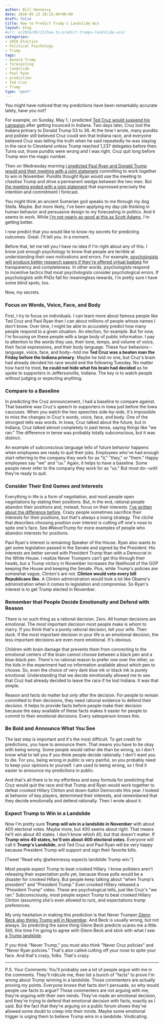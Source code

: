 ```yaml
---
author: Bill Hennessy
date: 2016-05-13 20:15:49+00:00
draft: false
title: How to Predict Trump's Landslide Win
layout: blog
#url: e/2016/05/13/how-to-predict-trumps-landslide-win/
categories:
- 2016 Election
- Political Psychology
- Trump
tags:
- Donald Trump
- forecasting
- landslide
- Paul Ryan
- prediction
- Ted Cruz
- Trump
type: "post"
---
```


You might have noticed that my predictions have been remarkably accurate lately, have you not?

For example, on Sunday, May 1, I predicted [Ted Cruz would suspend his campaign](https://hennessysview.com/2016/05/01/the-psychology-of-the-inevitable/) after getting trounced in Indiana. Two days later, Cruz lost the Indiana primary to Donald Trump 53 to 36. At the time I wrote, many pundits and pollster still believed Cruz could win that Indiana race, and everyone believed Cruz was telling the truth when he said repeatedly he was staying in the race to Cleveland unless Trump reached 1,237 delegates before then. Turns out, those pundits were wrong and I was right. Cruz quit long before Trump won the magic number.

Then on Wednesday morning [I predicted Paul Ryan and Donald Trump would end their meeting with a joint statement](https://hennessysview.com/2016/05/11/heres-how-the-ryan-trump-meeting-ends/) committing to work together to win in November. Pundits thought Ryan would use the meeting to chastise Trump and drive a permanent wedge between the two men. But [the meeting ended with a joint statement](https://www.thegatewaypundit.com/2016/05/trump-ryan-release-joint-statement-critical-republicans-unite-around-shared-principles/) that expressed precisely the intention and commitment I forecast.

You might think an ancient Sumerian god speaks to me through my dog Stella. Maybe. But more likely, I've been applying my day-job thinking in human behavior and persuasive design to my forecasting in politics. And it seems to work. While [I'm not nearly as good at this as Scott Adams](https://blog.dilbert.com/post/131749156346/the-case-for-a-trump-landslide-part-1), I'm getting better.

I now predict that you would like to know my secrets for predicting outcomes. Great. I'll tell you. In a moment.

Before that, let me tell you I have no idea if I'm right about any of this. I know just enough psychology to know that people are terrible at understanding their own motivations and errors. For example, [psychologists will produce better research papers if they're offered virtual badges](https://fivethirtyeight.com/features/even-psychologists-respond-to-meaningless-rewards/) for transparency and completeness. In other words, psychologists respond to incentive tactics that most psychologists consider psychological errors. If psychologists with PhDs fall for meaningless rewards, I'm pretty sure I have some blind spots, too.

Now, my secrets.



### **Focus on Words, Voice, Face, and Body**



First, I try to focus on individuals. I can learn more about famous people like Ted Cruz and Paul Ryan than I can about millions of people whose names I don't know. Over time, I might be able to accurately predict how many people respond to a given situation. An election, for example. But for now, I'm focusing on these people with a large body of public information. I pay to attention to the words they use, their tone, tempo, and volume of voice, their facial expressions, and their body language. These four behaviors--language, voice, face, and body--told me **Ted Cruz was a beaten man the Friday before the Indiana primary**. Maybe he told no one, but Cruz's brain had already decided his race would end the following Tuesday. No matter how hard he tried, **he could not hide what his brain had decided** as he spoke to supporters in Jeffersonville, Indiana. The key is to watch people without judging or expecting anything.



### **Compare to a Baseline**



In predicting the Cruz announcement, I had a baseline to compare against. That baseline was Cruz's speech to supporters in Iowa just before the Iowa caucuses. When you watch the two speeches side-by-side, it's impossible to miss the changes in Cruz's words, voice, face, and body. One of the strongest tells was words. In Iowa, Cruz talked about the future, but in Indiana, Cruz talked almost completely in past tense, saying things like "we ran." The difference in tense was probably totally subconscious, but it was distinct.

An example of subconscious language tells of future behavior happens when employees are ready to quit their jobs. Employees who've had enough start referring to the company they work for as "it," "they," or "them." Happy employees say "we" and "us." Again, it helps to have a baseline. Some people never refer to the company they work for as "us." But most do--until they're ready to quit.



### Consider Their End Games and Interests



Everything in life is a form of negotiation, and most people open negotiations by stating their positions. But, in the end, rational people abandon their positions and, instead, focus on their interests. [I've written about the difference before](https://hennessysview.com/2014/03/15/talk-politician/). Crazy people sometimes sacrifice their interests for their positions, but that's always a losing strategy. The cliché that describes choosing position over interest is cutting off one's nose to spite one's face. See #NeverTrump for more examples of people who abandon interests for positions.

Paul Ryan's interest is remaining Speaker of the House. Ryan also wants to get some legislation passed in the Senate and signed by the President. His interests are better served with President Trump than with a Democrat in the White House. I realize Never Trumpers can't get this through their heads, but a Trump victory in November increases the likelihood of the GOP keeping the House and keeping the Senate. Plus, while Trump's policies are somewhat vague, Clinton's are not. **Clinton would veto every bill Republicans like.** A Clinton administration would look a lot like Obama's administration when it comes to legislation and compromise. So Ryan's interest is to get Trump elected in November.



### Remember that People Decide Emotionally and Defend with Reason



There is no such thing as a rational decision. Zero. All human decisions are emotional. The most important decision most people make is whom to marry. If you think that's a purely rational decision, tell your wife. Then duck. If the most important decision in your life is an emotional decision, the less important decisions are even more emotional. It's obvious.

Children with brain damage that prevents them from connecting to the emotional centers of the brain cannot choose between a black pen and a blue-black pen. There's no rational reason to prefer one over the other, so the kids in the experiment had no information available about which pen to choose. So, even the choice of very dark blue ink or black ink is purely emotional. Understanding that we decide emotionally allowed me to see that Cruz had already decided to leave the race if he lost Indiana. It was that simple.

Reason and facts do matter but only after the decision. For people to remain committed to their decisions, they need rational evidence to defend their decision. It helps to provide facts before people make their decision because the easy available of these facts makes it easier for people to commit to their emotional decisions. Every salesperson knows this.



### Be Bold and Announce What You See



The last step is important and it's the most difficult. To get credit for predictions, you have to announce them. That means you have to be okay with being wrong. Some people would rather die than be wrong, so I don't know what to tell you if you think people decide rationally. I don't want you to die. For you, being wrong in public is very painful, so you probably need to keep your opinions to yourself. I am used to being wrong, so I find it easier to announce my predictions in public.

And that's all there is to my effortless and easy formula for predicting that Cruz would quit the race and that Trump and Ryan would work together to defeat crooked Hillary Clinton and down-ballot Democrats this year. I looked at behavior of key players, determined their interests, and remembered that they decide emotionally and defend rationally. Then I wrote about it.



### Expect Trump to Win in a Landslide



Now I'm pretty sure **Trump will win in a landslide in November** with about 400 electoral votes. Maybe more, but 400 seems about right. That means he'll win about 40 states. I don't know which 40, but that doesn't matter. If **Trump wins 40 states, he'll win about 400 electoral votes**. Everyone will call it **Trump's Landslide**, and Ted Cruz and Paul Ryan will be very happy because President Trump will support and sign their favorite bills.

[Tweet "Read why @whennessy expects landslide Trump win."]

Most people expect Trump to beat crooked Hillary. I know pollsters aren't releasing their expectation polls yet, because those polls would be a disaster for crooked Hillary. But people keep talking about "when Trump's president" and "President Trump." Even crooked Hillary released a "President Trump" video. These are psychological tells, just like Cruz's "we ran." Subconsciously, most people expect Trump to beat crooked Hillary Clinton (assuming she's even allowed to run), and expectations trump preferences.

My only hesitation in making this prediction is that Never Trumper[ Glenn Beck also thinks Trump will in November](https://www.thegatewaypundit.com/2016/05/wow-glenn-beck-donald-trump-will-next-president-video/). And Beck is usually wrong, but not always. So predicting the same thing Glenn Beck predicts scares me a little. Still, this time I'm going to agree with Glenn Beck and stick with what I see:[ a Trump landslide](https://blog.dilbert.com/post/143006237056/the-trump-chess-board).

If you think "Never Trump," you must also think "Never Cruz policies" and "Never Ryan policies." That's also called cutting off your nose to spite your face. And that's crazy, folks. That's crazy.



* * *



P.S. Your Comments: You'll probably see a lot of people argue with me in the comments. They'll ridicule me, then list a bunch of "facts" to prove I'm wrong about Trump winning in a landslide. Those commenters are actually proving my points. Everyone knows that facts don't persuade, so why would people use facts to argue? Those commenters are not arguing with me; they're arguing with their own minds. They've made an emotional decision, and they're trying to defend that emotional decision with facts, exactly as I said. But the fact that they're arguing on a public forum shows they've allowed some doubt to creep into their minds. Maybe some emotional trigger is urging them to believe Trump wins in a landslide. Vindicating.
